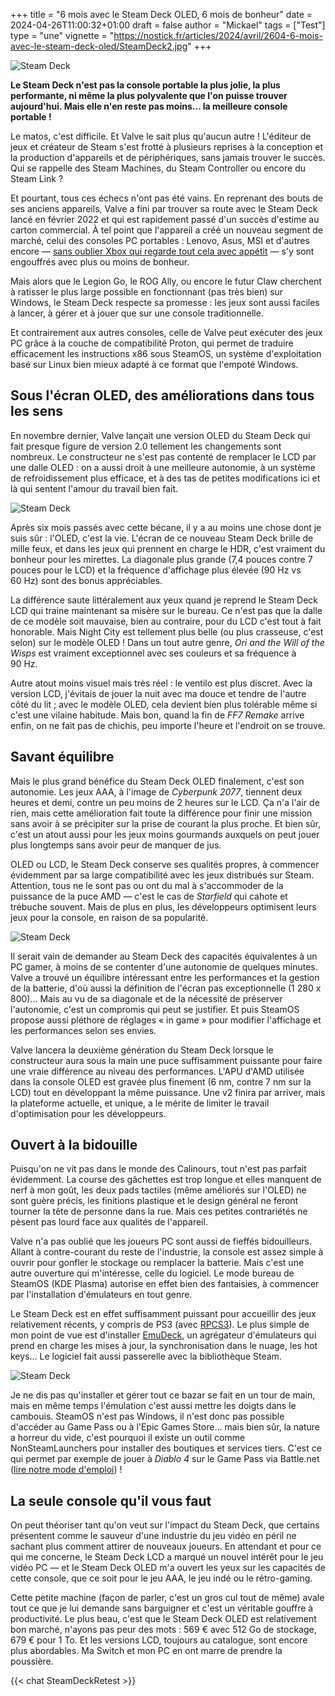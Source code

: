 +++
title = "6 mois avec le Steam Deck OLED, 6 mois de bonheur"
date = 2024-04-26T11:00:32+01:00
draft = false
author = "Mickael"
tags = ["Test"]
type = "une"
vignette = "https://nostick.fr/articles/2024/avril/2604-6-mois-avec-le-steam-deck-oled/SteamDeck2.jpg"
+++

![Steam Deck](SteamDeck2.jpg "") 

**Le Steam Deck n'est pas la console portable la plus jolie, la plus performante, ni même la plus polyvalente que l'on puisse trouver aujourd'hui. Mais elle n'en reste pas moins… la meilleure console portable !**

Le matos, c'est difficile. Et Valve le sait plus qu'aucun autre ! L'éditeur de jeux et créateur de Steam s'est frotté à plusieurs reprises à la conception et la production d'appareils et de périphériques, sans jamais trouver le succès. Qui se rappelle des Steam Machines, du Steam Controller ou encore du Steam Link ? 

Et pourtant, tous ces échecs n'ont pas été vains. En reprenant des bouts de ses anciens appareils, Valve a fini par trouver sa route avec le Steam Deck lancé en février 2022 et qui est rapidement passé d'un succès d'estime au carton commercial. À tel point que l'appareil a créé un nouveau segment de marché, celui des consoles PC portables : Lenovo, Asus, MSI et d'autres encore — [sans oublier Xbox qui regarde tout cela avec appétit](https://nostick.fr/articles/2024/mars/2503_xboxconsole/) — s'y sont engouffrés avec plus ou moins de bonheur.

Mais alors que le Legion Go, le ROG Ally, ou encore le futur Claw cherchent à ratisser le plus large possible en fonctionnant (pas très bien) sur Windows, le Steam Deck respecte sa promesse : les jeux sont aussi faciles à lancer, à gérer et à jouer que sur une console traditionnelle. 

Et contrairement aux autres consoles, celle de Valve peut exécuter des jeux PC grâce à la couche de compatibilité Proton, qui permet de traduire efficacement les instructions x86 sous SteamOS, un système d'exploitation basé sur Linux bien mieux adapté à ce format que l'empoté Windows.

## Sous l'écran OLED, des améliorations dans tous les sens

En novembre dernier, Valve lançait une version OLED du Steam Deck qui fait presque figure de version 2.0 tellement les changements sont nombreux. Le constructeur ne s'est pas contenté de remplacer le LCD par une dalle OLED : on a aussi droit à une meilleure autonomie, à un système de refroidissement plus efficace, et à des tas de petites modifications ici et là qui sentent l'amour du travail bien fait.

![Steam Deck](SteamDeck3.jpg "") 

Après six mois passés avec cette bécane, il y a au moins une chose dont je suis sûr : l'OLED, c'est la vie. L'écran de ce nouveau Steam Deck brille de mille feux, et dans les jeux qui prennent en charge le HDR, c'est vraiment du bonheur pour les mirettes. La diagonale plus grande (7,4 pouces contre 7 pouces pour le LCD) et la fréquence d'affichage plus élevée (90 Hz vs 60 Hz) sont des bonus appréciables.

La différence saute littéralement aux yeux quand je reprend le Steam Deck LCD qui traine maintenant sa misère sur le bureau. Ce n'est pas que la dalle de ce modèle soit mauvaise, bien au contraire, pour du LCD c'est tout à fait honorable. Mais Night City est tellement plus belle (ou plus crasseuse, c'est selon) sur le modèle OLED ! Dans un tout autre genre, *Ori and the Will of the Wisps* est vraiment exceptionnel avec ses couleurs et sa fréquence à 90 Hz. 

Autre atout moins visuel mais très réel : le ventilo est plus discret. Avec la version LCD, j'évitais de jouer la nuit avec ma douce et tendre de l'autre côté du lit ; avec le modèle OLED, cela devient bien plus tolérable même si c'est une vilaine habitude. Mais bon, quand la fin de *FF7 Remake* arrive enfin, on ne fait pas de chichis, peu importe l'heure et l'endroit on se trouve.

## Savant équilibre

Mais le plus grand bénéfice du Steam Deck OLED finalement, c'est son autonomie. Les jeux AAA, à l'image de *Cyberpunk 2077*, tiennent deux heures et demi, contre un peu moins de 2 heures sur le LCD. Ça n'a l'air de rien, mais cette amélioration fait toute la différence pour finir une mission sans avoir à se précipiter sur la prise de courant la plus proche. Et bien sûr, c'est un atout aussi pour les jeux moins gourmands auxquels on peut jouer plus longtemps sans avoir peur de manquer de jus.

OLED ou LCD, le Steam Deck conserve ses qualités propres, à commencer évidemment par sa large compatibilité avec les jeux distribués sur Steam. Attention, tous ne le sont pas ou ont du mal à s'accommoder de la puissance de la puce AMD — c'est le cas de *Starfield* qui cahote et trébuche souvent. Mais de plus en plus, les développeurs optimisent leurs jeux pour la console, en raison de sa popularité.

![Steam Deck](SteamDeck4.jpg "") 

Il serait vain de demander au Steam Deck des capacités équivalentes à un PC gamer, à moins de se contenter d'une autonomie de quelques minutes. Valve a trouvé un équilibre intéressant entre les performances et la gestion de la batterie, d'où aussi la définition de l'écran pas exceptionnelle (1 280 x 800)… Mais au vu de sa diagonale et de la nécessité de préserver l'autonomie, c'est un compromis qui peut se justifier. Et puis SteamOS propose aussi pléthore de réglages « in game » pour modifier l'affichage et les performances selon ses envies.

Valve lancera la deuxième génération du Steam Deck lorsque le constructeur aura sous la main une puce suffisamment puissante pour faire une vraie différence au niveau des performances. L'APU d'AMD utilisée dans la console OLED est gravée plus finement (6 nm, contre 7 nm sur la LCD) tout en développant la même puissance. Une v2 finira par arriver, mais la plateforme actuelle, et unique, a le mérite de limiter le travail d'optimisation pour les développeurs. 

## Ouvert à la bidouille

Puisqu'on ne vit pas dans le monde des Calinours, tout n'est pas parfait évidemment. La course des gâchettes est trop longue et elles manquent de nerf à mon goût, les deux pads tactiles (même améliorés sur l'OLED) ne sont guère précis, les finitions plastique et le design général ne feront tourner la tête de personne dans la rue. Mais ces petites contrariétés ne pèsent pas lourd face aux qualités de l'appareil.

Valve n'a pas oublié que les joueurs PC sont aussi de fieffés bidouilleurs. Allant à contre-courant du reste de l'industrie, la console est assez simple à ouvrir pour gonfler le stockage ou remplacer la batterie. Mais c'est une autre ouverture qui m'intéresse, celle du logiciel. Le mode bureau de SteamOS (KDE Plasma) autorise en effet bien des fantaisies, à commencer par l'installation d'émulateurs en tout genre.

Le Steam Deck est en effet suffisamment puissant pour accueillir des jeux relativement récents, y compris de PS3 (avec [RPCS3](https://rpcs3.net)). Le plus simple de mon point de vue est d'installer [EmuDeck](https://www.emudeck.com), un agrégateur d'émulateurs qui prend en charge les mises à jour, la synchronisation dans le nuage, les hot keys… Le logiciel fait aussi passerelle avec la bibliothèque Steam. 

![Steam Deck](SteamDeck1.jpg "") 


Je ne dis pas qu'installer et gérer tout ce bazar se fait en un tour de main, mais en même temps l'émulation c'est aussi mettre les doigts dans le cambouis. SteamOS n'est pas Windows, il n'est donc pas possible d'accéder au Game Pass ou à l'Epic Games Store… mais bien sûr, la nature a horreur du vide, c'est pourquoi il existe un outil comme NonSteamLaunchers pour installer des boutiques et services tiers. C'est ce qui permet par exemple de jouer à *Diablo 4* sur le Game Pass via Battle.net ([lire notre mode d'emploi](https://nostick.fr/articles/2024/avril/installez-diablo-iv-sur-le-steam-deck/)) !

## La seule console qu'il vous faut

On peut théoriser tant qu'on veut sur l'impact du Steam Deck, que certains présentent comme le sauveur d'une industrie du jeu vidéo en péril ne sachant plus comment attirer de nouveaux joueurs. En attendant et pour ce qui me concerne, le Steam Deck LCD a marqué un nouvel intérêt pour le jeu vidéo PC — et le Steam Deck OLED m'a ouvert les yeux sur les capacités de cette console, que ce soit pour le jeu AAA, le jeu indé ou le rétro-gaming. 

Cette petite machine (façon de parler, c'est un gros cul tout de même) avale tout ce que je lui demande sans barguigner et c'est un véritable gouffre à productivité. Le plus beau, c'est que le Steam Deck OLED est relativement bon marché, n'ayons pas peur des mots : 569 € avec 512 Go de stockage, 679 € pour 1 To. Et les versions LCD, toujours au catalogue, sont encore plus abordables. Ma Switch et mon PC en ont marre de prendre la poussière.

{{< chat SteamDeckRetest >}} 
